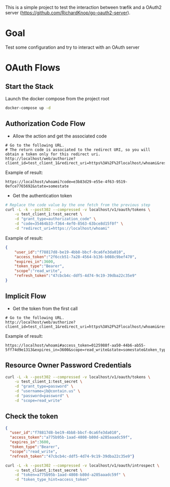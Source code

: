 This is a simple project to test the interaction between træfik and a OAuth2 server (https://github.com/RichardKnop/go-oauth2-server).

# Goal

Test some configuration and try to interact with an OAuth server

# OAuth Flows

## Start the Stack

Launch the docker compose from the project root
```bash
docker-compose up -d
```

## Authorization Code Flow

* Allow the action and get the associated code
```
# Go to the following URL.
# The return code is associated to the redirect URI, so you will obtain a token only for this redirect uri.
http://localhost/web/authorize?client_id=test_client_1&redirect_uri=https%3A%2F%2Flocalhost/whoami&response_type=code&state=somestate&scope=read_write
```
Example of result:
```
https://localhost/whoami?code=e3b83d29-e55e-4f63-9519-0efce7765692&state=somestate
```
* Get the authentication token
```bash
# Replace the code value by the one fetch from the previous step
curl -L -k --post302 --compressed -v localhost/v1/oauth/tokens \
    -u test_client_1:test_secret \
    -d "grant_type=authorization_code" \
    -d "code=35464b33-f364-4ef0-8563-63bce8d15f0f" \
    -d "redirect_uri=https://localhost/whoami"

```
Example of result:
```json
{
    "user_id":"f78817d8-be19-4bb8-bbcf-0ca6fe3da010",
    "access_token":"2f6ccb51-7a28-4564-b136-b088c9bef470",
    "expires_in":3600,
    "token_type":"Bearer",
    "scope":"read_write",
    "refresh_token":"47cbcb4c-ddf5-4d74-9c19-39dba22c35e9"
}

```

## Implicit Flow

* Get the token from the first call
```
# Go to the following URL.
http://localhost/web/authorize?client_id=test_client_1&redirect_uri=https%3A%2F%2Flocalhost/whoami&response_type=token&state=somestate&scope=read_write
```  
Example of result:
```
https://localhost/whoami#access_token=0125988f-aa50-44b6-ab55-5ff74d9e1313&expires_in=3600&scope=read_write&state=somestate&token_type=Bearer
```
## Resource Owner Password Credentials

```bash
curl -L -k --post302 --compressed -v localhost/v1/oauth/tokens \
	-u test_client_1:test_secret \
	-d "grant_type=password" \
	-d "username=jb@contain.us" \
	-d "password=password" \
	-d "scope=read_write"
```

## Check the token

```json
{
  "user_id":"f78817d8-be19-4bb8-bbcf-0ca6fe3da010",
  "access_token":"a775b95b-1aad-4808-b80d-a285aaadc59f",
  "expires_in":3600,
  "token_type":"Bearer",
  "scope":"read_write",
  "refresh_token":"47cbcb4c-ddf5-4d74-9c19-39dba22c35e9"}
```

```bash
curl -L -k --post302 --compressed -v localhost/v1/oauth/introspect \
	-u test_client_1:test_secret \
	-d "token=a775b95b-1aad-4808-b80d-a285aaadc59f" \
	-d "token_type_hint=access_token"
```